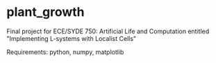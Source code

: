 # plant_growth
Final project for ECE/SYDE 750: Artificial Life and Computation entitled "Implementing L-systems with Localist Cells"

Requirements: python, numpy, matplotlib
